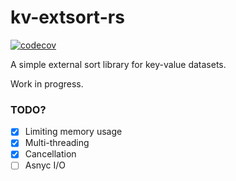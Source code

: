 # kv-extsort-rs

[![codecov](https://codecov.io/gh/MIERUNE/kv-extsort-rs/graph/badge.svg?token=y26WUxnRGu)](https://codecov.io/gh/MIERUNE/kv-extsort-rs)

A simple external sort library for key-value datasets.

Work in progress.

### TODO?

- [x] Limiting memory usage
- [x] Multi-threading
- [x] Cancellation
- [ ] Asnyc I/O
